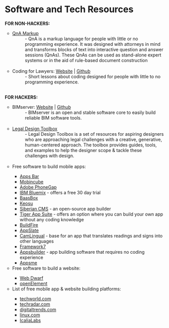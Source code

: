 # Software and Tech Resources
<b>FOR NON-HACKERS:</b>
<ul style="list-style-type:circle">
<a href="http://www.qnamarkup.org"><li>QnA Markup</a></li>
<dd>- QnA is a markup language for people with little or no programming experience. It was designed with attorneys in mind and transforms blocks of text into interactive question and answer sessions (QnAs). These QnAs can be used as stand-alone expert systems or in the aid of rule-based document construction</dd><br>
<li>Coding for Lawyers: <a href="http://codingforlawyers.com">Website</a> | <a href="https://github.com/vzvenyach/codingforlawyers">Github</a></li>
<dd>- Short lessons about coding designed for people with little to no programming experience.</dd><br>
</ul>
<b>FOR HACKERS:</b>
<ul style="list-style-type:circle">
<li>BIMserver: <a href="http://bimserver.org">Website</a> | <a href="https://github.com/opensourceBIM/BIMserver">Github</a></li>
<dd>- BIMserver is an open and stable software core to easily build reliable BIM software tools.</dd><br>
<li><a href="http://www.legaltechdesign.com/LegalDesignToolbox/">Legal Design Toolbox</a></li>
<dd>- Legal Design Toolbox is a set of resources for aspiring designers who are approaching legal challenges with a creative, generative, human-centered approach. The toolbox provides guides, tools, and examples to help the designer scope & tackle these challenges with design.</dd><br>
<li>Free software to build mobile apps:</li>
<ul style="list-style-type:square">
<li><a href="http://www.appsbar.com">Apps Bar</a></li>
<li><a href="http://www.mobincube.com/pricing.html">Mobincube</a></li>
<li><a href="http://phonegap.com/products/">Adobe PhoneGap</a></li>
<li><a href="http://www.ibm.com/cloud-computing/bluemix/pricing/?cm_sp=HeaderNavigation-_-Mobile-_-Pricing">IBM Bluemix</a> -  offers a free 30 day trial</li>
<li><a href="http://www.baasbox.com/en/">BaasBox</a></li>
<li><a href="https://keosu.com/pricing/">Keosu</a></li>
<li><a href="http://www.siberiancms.com">Siberian CMS</a> - an open-source app builder</li>
<li><a href="http://tigerappsuite.com">Tiger App Suite</a> - offers an option where you can build your own app without any coding knowledge</li>
<li><a href="http://buildfire.com">BuildFire</a></li>
<li><a href="https://github.com/Taehan-Kim/AppSlate">AppSlate</a></li>
<li><a href="https://github.com/yoshiokatsuneo/camlingual_iphone">CamLingual</a> - base for an app that translates readings and signs into other languages</li>
<li><a href="http://framework7.io">Framework7</a></li>
<li><a href="http://www.apps-builder.com">Appsbuilder</a> - app building software that requires no coding experience</li>
<li><a href="https://www.appsme.com/pricing">Appsme</a></li>
</ul>

<li>Free software to build a website:</li>
<ul style="list-style-type:square">
<li><a href="http://www.virtualmechanics.com/products/dwarf/">Web Dwarf</a></li>
<li><a href="http://www.openelement.com/Download.htm">openElement</a></li>
</ul>

<li>List of free mobile app & website building platforms:</li>
<ul style="list-style-type:square">
<li><a href="http://www.techworld.com/picture-gallery/apps/18-best-mobile-application-development-platforms-tools-3375307/">techworld.com</a></li>
<li><a href="http://www.techradar.com/news/software/best-free-web-design-software-10-programs-to-get-the-job-done-1138669">techradar.com</a></li>
<li><a href="http://www.digitaltrends.com/computing/best-free-web-design-software/2/">digitaltrends.com</a></li>
<li><a href="https://www.linux.com/news/10-best-free-mobile-application-development-frameworks-support-android#.VqjKmSorKUk">linux.com</a></li>
<li><a href="https://github.com/IcaliaLabs/hackathon-resources">IcaliaLabs</a></li>
</ul>
</ul>


